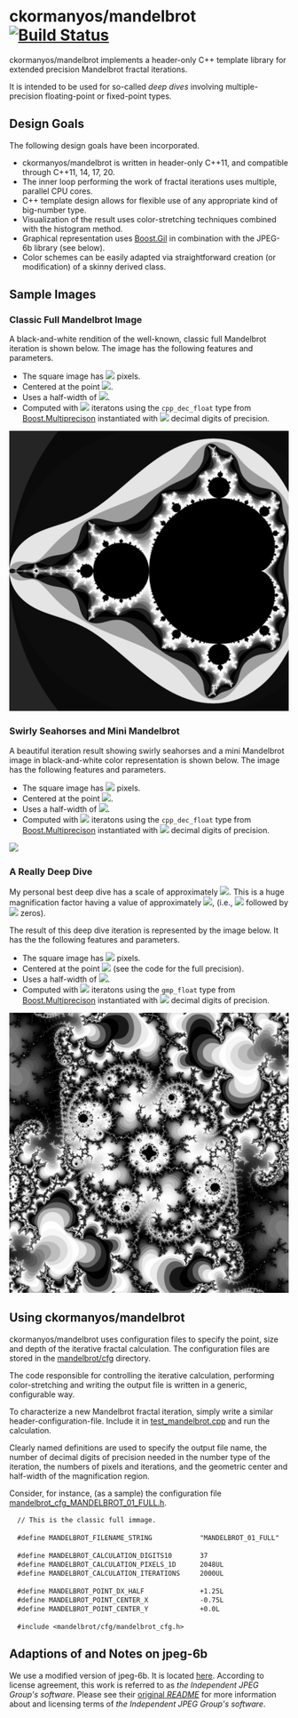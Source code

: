 ﻿ckormanyos/mandelbrot\
[![Build Status](https://github.com/ckormanyos/mandelbrot/actions/workflows/mandelbrot.yml/badge.svg)](https://github.com/ckormanyos/mandelbrot/actions)
==================

ckormanyos/mandelbrot implements a header-only C++ template library for
extended precision Mandelbrot fractal iterations.

It is intended to be used for so-called _deep_ _dives_ involving multiple-precision
floating-point or fixed-point types.

## Design Goals

The following design goals have been incorporated.
  - ckormanyos/mandelbrot is written in header-only C++11, and compatible through C++11, 14, 17, 20.
  - The inner loop performing the work of fractal iterations uses multiple, parallel CPU cores.
  - C++ template design allows for flexible use of any appropriate kind of big-number type.
  - Visualization of the result uses color-stretching techniques combined with the histogram method.
  - Graphical representation uses [Boost.Gil](https://www.boost.org/doc/libs/1_78_0/libs/gil/doc/html/index.html) in combination with the JPEG-6b library (see below).
  - Color schemes can be easily adapted via straightforward creation (or modification) of a skinny derived class.

## Sample Images

### Classic Full Mandelbrot Image

A black-and-white rendition of the well-known, classic full Mandelbrot iteration is shown below.
The image has the following features and parameters.

  - The square image has <img src="https://render.githubusercontent.com/render/math?math=2048\,\times\,2048"> pixels.
  - Centered at the point <img src="https://render.githubusercontent.com/render/math?math=(-0.75,\,0.0)">.
  - Uses a half-width of <img src="https://render.githubusercontent.com/render/math?math=1.25">.
  - Computed with <img src="https://render.githubusercontent.com/render/math?math=2,000"> iteratons using the `cpp_dec_float` type from [Boost.Multiprecison](https://www.boost.org/doc/libs/1_78_0/libs/multiprecision/doc/html/index.html) instantiated with <img src="https://render.githubusercontent.com/render/math?math=37"> decimal digits of precision.

![](./images/mandelbrot_MANDELBROT_01_FULL.jpg)

### Swirly Seahorses and Mini Mandelbrot

A beautiful iteration result showing swirly seahorses and a mini Mandelbrot image
in black-and-white color representation is shown below. The image
has the following features and parameters.

  - The square image has <img src="https://render.githubusercontent.com/render/math?math=2048\,\times\,2048"> pixels.
  - Centered at the point <img src="https://render.githubusercontent.com/render/math?math=(-0.7453983606667815,\,0.1125046349959942)">.
  - Uses a half-width of <img src="https://render.githubusercontent.com/render/math?math=1.76\,\times\,10^{-12}">.
  - Computed with <img src="https://render.githubusercontent.com/render/math?math=2,000"> iteratons using the `cpp_dec_float` type from [Boost.Multiprecison](https://www.boost.org/doc/libs/1_78_0/libs/multiprecision/doc/html/index.html) instantiated with <img src="https://render.githubusercontent.com/render/math?math=37"> decimal digits of precision.

![](./images/mandelbrot_MANDELBROT_05_SEAHORSES.jpg)

### A Really Deep Dive

My personal best deep dive has a scale of approximately
<img src="https://render.githubusercontent.com/render/math?math=10^{-311}">.
This is a huge magnification factor having a value of approximately
<img src="https://render.githubusercontent.com/render/math?math=10^{311}">,
(i.e.,
<img src="https://render.githubusercontent.com/render/math?math=1">
followed by
<img src="https://render.githubusercontent.com/render/math?math=311">
zeros).

The result of this deep dive iteration is represented by the image below.
It has the the following features and parameters.

  - The square image has <img src="https://render.githubusercontent.com/render/math?math=1536\,\times\,1536"> pixels.
  - Centered at the point <img src="https://render.githubusercontent.com/render/math?math=(0.3602404434376143632361252444495453084826\ldots,\,-0.6413130610648031748603750151793020665794\ldots"> (see the code for the full precision).
  - Uses a half-width of <img src="https://render.githubusercontent.com/render/math?math=4.4\,\times\,10^{-311}">.
  - Computed with <img src="https://render.githubusercontent.com/render/math?math=60,000"> iteratons using the `gmp_float` type from [Boost.Multiprecison](https://www.boost.org/doc/libs/1_78_0/libs/multiprecision/doc/html/index.html) instantiated with <img src="https://render.githubusercontent.com/render/math?math=365"> decimal digits of precision.

![](./images/mandelbrot_MANDELBROT_20_ZOOM_VERY_DEEP_00.jpg)

## Using ckormanyos/mandelbrot

ckormanyos/mandelbrot uses configuration files to specify the point,
size and depth of the iterative fractal calculation.
The configuration files are stored in the [mandelbrot/cfg](./mandelbrot/cfg)
directory.

The code responsible for controlling the iterative calculation,
performing color-stretching and writing the output file
is written in a generic, configurable way.

To characterize a new Mandelbrot fractal iteration, simply write
a similar header-configuration-file. Include it in
[test_mandelbrot.cpp](./mandelbrot/test_mandelbrot.cpp) and run the calculation.

Clearly named definitions are used to specify the output file name,
the number of decimal digits of precision needed in the number type of the iteration,
the numbers of pixels and iterations, and the geometric center and half-width
of the magnification region.

Consider, for instance, (as a sample) the configuration file
[mandelbrot_cfg_MANDELBROT_01_FULL.h](./mandelbrot/cfg/mandelbrot_cfg_MANDELBROT_01_FULL.h).

```
  // This is the classic full immage.

  #define MANDELBROT_FILENAME_STRING            "MANDELBROT_01_FULL"

  #define MANDELBROT_CALCULATION_DIGITS10       37
  #define MANDELBROT_CALCULATION_PIXELS_1D      2048UL
  #define MANDELBROT_CALCULATION_ITERATIONS     2000UL

  #define MANDELBROT_POINT_DX_HALF              +1.25L
  #define MANDELBROT_POINT_CENTER_X             -0.75L
  #define MANDELBROT_POINT_CENTER_Y             +0.0L

  #include <mandelbrot/cfg/mandelbrot_cfg.h>
```

## Adaptions of and Notes on jpeg-6b

We use a modified version of jpeg-6b.
It is located [here](./jpeg-6b-2022).
According to license agreement, this work is referred to as
_the_ _Independent_ _JPEG_ _Group's_ _software_.
Please see their [original _README_](./jpeg-6b-2022)
for more information about and licensing terms
of _the_ _Independent_ _JPEG_ _Group's_ _software_.
